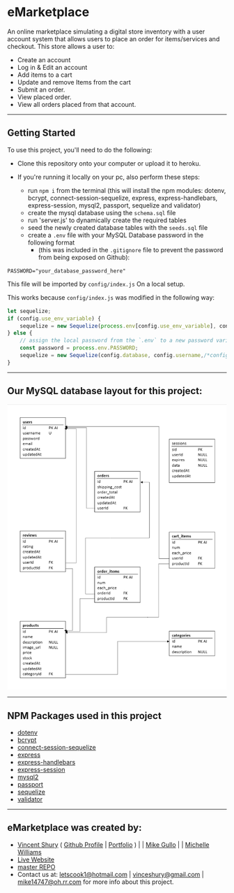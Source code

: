 # eMarketplace
An online marketplace simulating a digital store inventory with a user account system that allows users to place an order for items/services and checkout.
This store allows a user to:
* Create an account
* Log in & Edit an account
* Add items to a cart
* Update and remove Items from the cart
* Submit an order. 
* View placed order.
* View all orders placed from that account.

---

## Getting Started

To use this project, you'll need to do the following:

* Clone this repository onto your computer or upload it to heroku.

* If you're running it locally on your pc, also perform these steps:

    * run `npm i` from the terminal (this will install the npm modules: dotenv, bcrypt, connect-session-sequelize, express, express-handlebars, express-session, mysql2, passport, sequelize and validator)
    * create the mysql database using the `schema.sql` file
    * run 'server.js' to dynamically create the required tables
    * seed the newly created database tables with the `seeds.sql` file
    * create a `.env` file with your MySQL Database password in the following format 
      * (this was included in the `.gitignore` file to prevent the password from being exposed on Github):

```
PASSWORD="your_database_password_here"
```
This file will be imported by `config/index.js` On a local setup.

This works because `config/index.js` was modified in the following way:

```js
let sequelize;
if (config.use_env_variable) {
    sequelize = new Sequelize(process.env[config.use_env_variable], config);
} else {
    // assign the local password from the `.env` to a new password variable. 
    const password = process.env.PASSWORD;
    sequelize = new Sequelize(config.database, config.username,/*config.password is now*/ password, config);
}
```

---

## Our MySQL database layout for this project:

![MySQL Layout](/public/images/project2_database.png)

---

## NPM Packages used in this project
* [dotenv](https://www.npmjs.com/package/dotenv)
* [bcrypt](https://www.npmjs.com/package/bcrypt)
* [connect-session-sequelize](https://www.npmjs.com/package/connect-session-sequelize)
* [express](https://www.npmjs.com/package/express)
* [express-handlebars](https://www.npmjs.com/package/express-handlebars)
* [express-session](https://www.npmjs.com/package/express-session)
* [mysql2](https://www.npmjs.com/package/mysql2)
* [passport](https://www.npmjs.com/package/passport)
* [sequelize](https://www.npmjs.com/package/sequelize)
* [validator](https://www.npmjs.com/package/validator)

---

## eMarketplace was created by:

* [Vincent Shury](https://www.linkedin.com/feed/) ( [Github Profile](https://github.com/Vincent440) | [Portfolio](https://vincent440.github.io/) ) | | [Mike Gullo](https://mike14747.github.io/) | | [Michelle Williams](https://github.com/letscook1)
* [Live Website](https://glacial-bayou-58542.herokuapp.com/)
* [master REPO](https://github.com/letscook1/project2)
* Contact us at: letscook1@hotmail.com | vinceshury@gmail.com | mike14747@oh.rr.com for more info about this project.